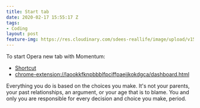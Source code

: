 ```yaml
---
title: Start tab
date: 2020-02-17 15:55:17 Z
tags:
- Coding
layout: post
feature-img: https://res.cloudinary.com/sdees-reallife/image/upload/v1555658919/sample_feature_img.png
---
```


To start Opera new tab with Momentum:

- [Shortcut](https://momentumdash.uservoice.com/forums/232655-general/suggestions/5149647-version-of-momentum-for-opera)
- [chrome-extension://laookkfknpbbblfpciffpaejjkokdgca/dashboard.html](http://www.9giantsteps.com/2017/05/28/adding-momentum-home-page-to-the-opera-browser/)

<i class="fa fa-child" style="color:plum"></i>

Everything you do is based on the choices you make. It's not your parents, your past relationships, an argument, or your age that is to blame. You and only you are responsible for every decision and choice you make, period.
